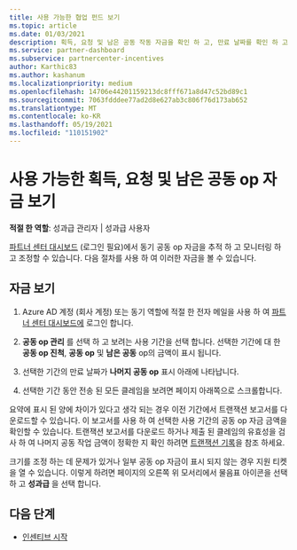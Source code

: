 ```yaml
---
title: 사용 가능한 협업 펀드 보기
ms.topic: article
ms.date: 01/03/2021
description: 획득, 요청 및 남은 공동 작동 자금을 확인 하 고, 만료 날짜를 확인 하 고, 일관 되지 않은 금액을 조정 하는 방법을 알아보세요.
ms.service: partner-dashboard
ms.subservice: partnercenter-incentives
author: Karthic83
ms.author: kashanum
ms.localizationpriority: medium
ms.openlocfilehash: 14706e44201159213dc8fff671a8d47c52bd89c1
ms.sourcegitcommit: 7063fdddee77ad2d8e627ab3c806f76d173ab652
ms.translationtype: MT
ms.contentlocale: ko-KR
ms.lasthandoff: 05/19/2021
ms.locfileid: "110151902"
---
```

# <a name="view-available-earned-claimed-and-remaining-co-op-funds"></a>사용 가능한 획득, 요청 및 남은 공동 op 자금 보기

**적절 한 역할**: 성과급 관리자 | 성과급 사용자

[파트너 센터 대시보드](https://partner.microsoft.com/dashboard/) (로그인 필요)에서 동기 공동 op 자금을 추적 하 고 모니터링 하 고 조정할 수 있습니다. 다음 절차를 사용 하 여 이러한 자금을 볼 수 있습니다.

## <a name="view-your-funds"></a>자금 보기

1. Azure AD 계정 (회사 계정) 또는 동기 역할에 적절 한 전자 메일을 사용 하 여 [파트너 센터 대시보드에](https://partner.microsoft.com/dashboard/) 로그인 합니다.

2. **공동 op 관리** 를 선택 하 고 보려는 사용 기간을 선택 합니다. 선택한 기간에 대 한 **공동 op 진척**, **공동 op** 및 **남은 공동** op의 금액이 표시 됩니다.

3. 선택한 기간의 만료 날짜가 **나머지 공동 op** 표시 아래에 나타납니다.  

4. 선택한 기간 동안 전송 된 모든 클레임을 보려면 페이지 아래쪽으로 스크롤합니다.

요약에 표시 된 양에 차이가 있다고 생각 되는 경우 이전 기간에서 트랜잭션 보고서를 다운로드할 수 있습니다. 이 보고서를 사용 하 여 선택한 사용 기간의 공동 op 자금 금액을 확인할 수 있습니다. 트랜잭션 보고서를 다운로드 하거나 제출 된 클레임의 유효성을 검사 하 여 나머지 공동 작업 금액이 정확한 지 확인 하려면 [트랜잭션 기록](./payout-statement.md#transaction-history)을 참조 하세요.

크기를 조정 하는 데 문제가 있거나 일부 공동 op 자금이 표시 되지 않는 경우 지원 티켓을 열 수 있습니다. 이렇게 하려면 페이지의 오른쪽 위 모서리에서 물음표 아이콘을 선택 하 고 **성과급** 을 선택 합니다.

## <a name="next-steps"></a>다음 단계

- [인센티브 시작](incentives-get-started-intro.md)